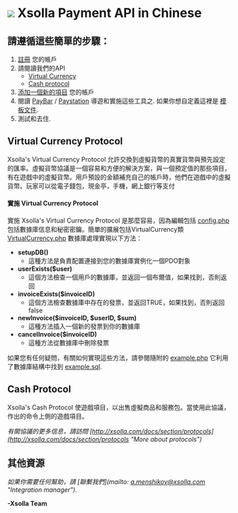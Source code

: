 ![](http://xsolla.com/img/xsolla-logo2.png)
Xsolla Payment API in Chinese
===

## 請遵循這些簡單的步驟： ##


1. [註冊](https://account.xsolla.com/index.php?a=registrationForm "帳號註冊") 您的帳戶
2. 請閱讀我們的API
   * [Virtual Currency](https://github.com/xsolla/Xsolla-Payment-API/blob/master/documentation/chinese/Xsolla_Virtual_Currency_API_Guide_Chinese.pdf "Virtual Currency Protocol API Guide")
   * [Cash protocol](https://github.com/xsolla/Xsolla-Payment-API/blob/master/documentation/chinese/Xsolla_Cash_API_Guide_Chinese.pdf "Cash Protocol API Guide")
3. [添加一個新的項目](https://account.xsolla.com/index.php?a=projects&ext=drawfrmnewproject "添加項目") 您的帳戶
4. 閱讀 [PayBar](https://github.com/xsolla/Xsolla-Payment-API/blob/master/documentation/chinese/Xsolla_PayBar_Integration_Guide_Chinese.pdf "PayBar Integration Guide") / [Paystation](https://github.com/xsolla/Xsolla-Payment-API/blob/master/documentation/chinese/Xsolla_PayStation_Integration_Guide_Chinese.pdf "PayStation Integration Guide") 導遊和實施這些工具之. 如果你想自定義這裡是 [模板文件](https://github.com/xsolla/Xsolla-Payment-API/blob/master/Paystation_template.zip "Paystation template files").
5. 測試和去住.


## Virtual Currency Protocol ##

Xsolla's Virtual Currency Protocol 允許交換到虛擬貨幣的真實貨幣與預先設定的匯率。虛擬貨幣協議是一個容易和方便的解決方案，與一個預定值的那些項目，有在遊戲中的虛擬貨幣。用戶預設的金額補充自己的帳戶時，他們在遊戲中的虛擬貨幣。玩家可以從電子錢包，現金亭，手機，網上銀行等支付

#### 實施 Virtual Currency Protocol ####
實施 Xsolla's Virtual Currency Protocol 是那麼容易，因為編輯包括 [config.php](https://github.com/xsolla/Xsolla-Payment-API/blob/master/examples/virtual_currency_protocol/inc/config.php "config.php") 包括數據庫信息和秘密密鑰。簡單的擴展包括VirtualCurrency類 [VirtualCurrency.php](https://github.com/xsolla/Xsolla-Payment-API/blob/master/examples/virtual_currency_protocol/inc/virtual_currency_protocol.php "VirtualCurrency.php") 數據庫處理實現以下方法：

* **setupDB()**
    * 這種方法是負責配置連接到您的數據庫實例化一個PDO對象
* **userExists($user)**
    * 這個方法檢查一個用戶的數據庫，並返回一個布爾值，如果找到，否則返回
* **invoiceExists($invoiceID)**
    * 這個方法檢查數據庫中存在的發票，並返回TRUE，如果找到，否則返回false
* **newInvoice($invoiceID, $userID, $sum)**
    * 這種方法插入一個新的發票到你的數據庫
* **cancelInvoice($invoiceID)**
    * 這種方法從數據庫中刪除發票

如果您有任何疑問，有關如何實現這些方法，請參閱隨附的 [example.php](https://github.com/xsolla/Xsolla-Payment-API/blob/master/examples/virtual_currency_protocol/example.php "example.php") 它利用了數據庫結構中找到 [example.sql](https://github.com/xsolla/Xsolla-Payment-API/blob/master/examples/virtual_currency_protocol/example.sql "example.sql").


## Cash Protocol ##
Xsolla's Cash Protocol 使遊戲項目，以出售虛擬商品和服務包。當使用此協議，作出的命令上側的遊戲項目。 


*有關協議的更多信息，請訪問 [http://xsolla.com/docs/section/protocols](http://xsolla.com/docs/section/protocols "More about protocols")*

## 其他資源 ##
*如果你需要任何幫助，請 [聯繫我們](mailto: a.menshikov@xsolla.com "Integration manager").*

**-Xsolla Team** 